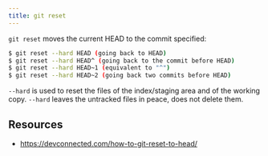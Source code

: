 ```yaml
---
title: git reset
---
```


`git reset` moves the current HEAD to the commit specified:

```sh
$ git reset --hard HEAD (going back to HEAD)
$ git reset --hard HEAD^ (going back to the commit before HEAD)
$ git reset --hard HEAD~1 (equivalent to "^")
$ git reset --hard HEAD~2 (going back two commits before HEAD)
```

`--hard` is used to reset the files of the index/staging area and of the working copy. `--hard` leaves the untracked files in peace, does not delete them.

## Resources

- https://devconnected.com/how-to-git-reset-to-head/
